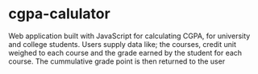 # cgpa-calulator
Web application built with JavaScript for calculating CGPA, for university and college students.
Users supply data like; the courses, credit unit weighed to each course and the grade earned by the student for each  course.
The cummulative grade point is then returned to the user
